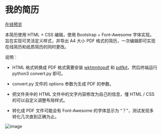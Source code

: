 # 我的简历

[在线预览](https://wwpeng520.github.io/)

本简历使用 HTML + CSS 编辑，使用 Bootstrap + Font-Awesome 字体实现。旨在实现可灵活定义样式，并导出 A4 大小 PDF 格式的简历，一次编辑即可实现在线简历和纸质简历的同时更改。

说明：

- HTML 格式转换成 PDF 格式需要安装 [wkhtmltopdf](https://wkhtmltopdf.org/) 和 [pdfkit](https://github.com/foliojs/pdfkit)，然后终端运行 python3 convert.py 即可。

- convert.py 文件的 options 参数为生成 PDF 的参数。

- 把文件夹中的 HTML 文件中的文字内容修改为自己的信息，懂 HTML / CSS 的可以自定义调整布局样式。

- 转化成 PDF 文件可能会有 Font-Awesome 的字体显示为 “？”，测试发现多转化几次直到正确为止。

![image](https://github.com/wwpeng520/wwpeng520.github.io/blob/master/screenshot/screenshot.png)
